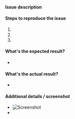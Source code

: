 #### Issue description



#### Steps to reproduce the issue

1.  
2. 
3. 


#### What's the expected result?

-


#### What's the actual result?

-


#### Additional details / screenshot

- ![Screenshot]()
-

